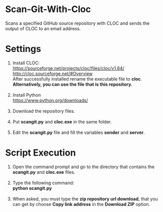 # Scan-Git-With-Cloc
Scans a specified GitHub source repository with CLOC and sends the output of CLOC to an email address.

# Settings
1. Install CLOC: <br/>
https://sourceforge.net/projects/cloc/files/cloc/v1.64/<br/>
http://cloc.sourceforge.net/#Overview<br/>
After successfully installed rename the executable file to <b>cloc</b>.<br/>
<b>Alternatively, you can use the file that is this repository.</b><br/><br/>
2. Install Python<br/>
https://www.python.org/downloads/<br/><br/>
3. Download the repository files.<br/><br/>
4. Put <b>scangit.py</b> and <b>cloc.exe</b> in the same folder.<br/><br/>
5. Edit the <b>scangit.py</b> file and fill the variables <b>sender</b> and <b>server</b>.

# Script Execution
1. Open the command prompt and go to the directory that contains the <b>scangit.py</b> and <b>cloc.exe</b> files.<br/><br/>
2. Type the following command:<br/>
<b>python scangit.py</b><br/><br/> 
3. When asked, you must type the <b>zip repository url download</b>, that you can get by choose <b>Copy link address</b> in the <b>Download ZIP</b> option.
 

 

